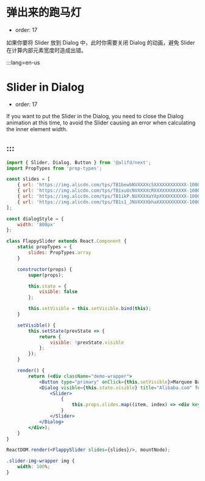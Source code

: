# 弹出来的跑马灯

- order: 17

如果你要将 Slider 放到 Dialog 中，此时你需要关闭 Dialog 的动画，避免 Slider 在计算内部元素宽度时造成出错。

:::lang=en-us
# Slider in Dialog

- order: 17

If you want to put the Slider in the Dialog, you need to close the Dialog animation at this time, to avoid the Slider causing an error when calculating the inner element width.

:::
---

````jsx
import { Slider, Dialog, Button } from '@alifd/next';
import PropTypes from 'prop-types';

const slides = [
    { url: 'https://img.alicdn.com/tps/TB1bewbNVXXXXc5XXXXXXXXXXXX-1000-300.png', text: 'Tape Player Skin Design Competition' },
    { url: 'https://img.alicdn.com/tps/TB1xuUcNVXXXXcRXXXXXXXXXXXX-1000-300.jpg', text: 'Mobile Phone Taobao Skin Call' },
    { url: 'https://img.alicdn.com/tps/TB1ikP.NVXXXXaYXpXXXXXXXXXX-1000-300.jpg', text: 'Design Enabling Public Welfare' },
    { url: 'https://img.alicdn.com/tps/TB1s1_JNVXXXXbhaXXXXXXXXXXX-1000-300.jpg', text: 'Amoy Doll Design Competition' }
];

const dialogStyle = {
    width: '800px'
};

class FlappySlider extends React.Component {
    static propTypes = {
        slides: PropTypes.array
    }

    constructor(props) {
        super(props);

        this.state = {
            visible: false
        };

        this.setVisible = this.setVisible.bind(this);
    }

    setVisible() {
        this.setState(prevState => {
            return {
                visible: !prevState.visible
            };
        });
    }

    render() {
        return (<div className="demo-wrapper">
            <Button type="primary" onClick={this.setVisible}>Marquee Banner</Button>
            <Dialog visible={this.state.visible} title="Alibaba.com" footer={false} style={dialogStyle} animation={false} onClose={this.setVisible}>
                <Slider>
                    {
                        this.props.slides.map((item, index) => <div key={index} className="slider-img-wrapper"><img key={index} src={item.url} alt={item.text} /></div>)
                    }
                </Slider>
            </Dialog>
        </div>);
    }
}

ReactDOM.render(<FlappySlider slides={slides}/>, mountNode);
````

````css
.slider-img-wrapper img {
    width: 100%;
}
````
